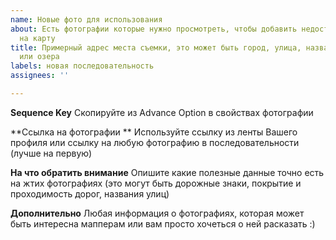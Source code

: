 ```yaml
---
name: Новые фото для использования
about: Есть фотографии которые нужно просмотреть, чтобы добавить недостающую информацию
  на карту
title: Примерный адрес места съемки, это может быть город, улица, название трассы
  или озера
labels: новая последовательность
assignees: ''

---
```


**Sequence Key**
Скопируйте из Advance Option в свойствах фотографии

**Ссылка на фотографии **
Используйте ссылку из ленты Вашего профиля или ссылку на любую фотографию в последовательности (лучше на первую)

**На что обратить внимание**
Опишите какие полезные данные точно есть на жтих фотографиях (это могут быть дорожные знаки,  покрытие и проходимость дорог, названия улиц)

**Дополнительно**
Любая информация о фотографиях, которая может быть интересна мапперам или вам просто хочеться о ней расказать :)
